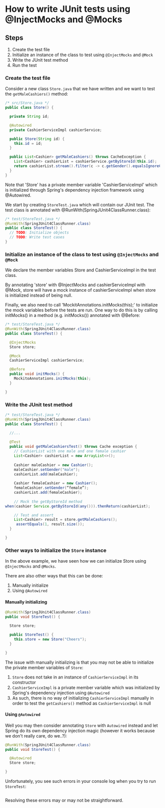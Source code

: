
# How to write JUnit tests using @InjectMocks and @Mocks

## Steps

1. Create the test file
1. Initialize an instance of the class to test using `@InjectMocks` and `@Mock`
1. Write the JUnit test method
1. Run the test 

### Create the test file

Consider a new class `Store.java` that we have written and we want to test the `getMaleCashiers()` method:

```java
/* src/Store.java */
public class Store() {

  private String id;

  @Autowired
  private CashierServiceImpl cashierService;

  public Store(String id) {
    this.id = id;
  }

  public List<Cashier> getMaleCashiers() throws CacheException {
    List<Cashier> cashierList = cashierService.getByStoreId(this.id);
    return cashierList.stream().filter(c -> c.getGender().equalsIgnoreCase('male')).collect(Collectors.toList()));
  }
}
```

Note that 'Store' has a private member variable 'CashierServiceImpl' which is initialized through Spring's dependency injection framework using @Autowired.

We start by creating `StoreTest.java` which will contain our JUnit test. The test class is annotated with @RunWith(SpringJUnit4ClassRunner.class):

```java
/* test/StoreTest.java */
@RunWith(SpringJUnit4ClassRunner.class)
public class StoreTest() {
  // TODO: Initialize objects
  // TODO: Write test cases
}
```

### Initialize an instance of the class to test using `@InjectMocks` and `@Mock`

We declare the member variables Store and CashierServiceImpl in the test class.

By annotating 'store' with @InjectMocks and cashierServiceImpl with @Mock, store will have a mock instance of cashierServiceImpl when store is initialized instead of being null.

Finally, we also need to call 'MockitAnnotations.initMocks(this);' to initialize the mock variables before the tests are run. One way to do this is by calling initMocks() in a method (e.g. initMocks()) annotated with @Before:

```java
/* test/StoreTest.java */
@RunWith(SpringJUnit4ClassRunner.class)
public class StoreTest() {

  @InjectMocks
  Store store;

  @Mock
  CashierServiceImpl cashierService;

  @Before
  public void initMocks() {
    MockitoAnnotations.initMocks(this);
  }

}
```

### Write the JUnit test method

```java
/* test/StoreTest.java */
@RunWith(SpringJUnit4ClassRunner.class)
public class StoreTest() {

  //...
  
  @Test
  public void getMaleCashiersTest() throws Cache exception {
    // CashierList with one male and one female cashier
    List<Cashier> cashierList = new ArrayList<>();
    
    Cashier maleCashier = new Cashier();
    maleCashier.setGender("male");
    cashierList.add(maleCashier);
    
    Cashier femaleCashier = new Cashier();
    femaleCashier.setGender(“female”);
    cashierList.add(femaleCashier);
    
    // Mock the getByStoreId method 
when(cashier Service.getByStoreId(any())).thenReturn(cashierList);

    // Test and assert
    List<Cashier> result = store.getMaleCashiers();
     assertEquals(1, result.size());
  }

}
```

### Other ways to initialize the `Store` instance

In the above example, we have seen how we can initialize Store using `@InjectMocks` and `@Mocks`.

There are also other ways that this can be done:
1. Manually initialize
1. Using `@Autowired`

#### Manually initializing

```java
@RunWith(SpringJUnit4ClassRunner.class)
public void StoreTest() {

  Store store;

  public StoreTest() {
    this.store = new Store("Cheers");
  }

}
```

The issue with manually initializing is that you may not be able to initialize the private member variables of `Store`:
1. `Store` does not take in an instance of `CashierServiceImpl` in its constructor
1. `CashierServiceImpl` is a private member variable which was initialized by Spring's dependency injection using `@Autowired`
1. As such, there is no way of initializing `CashierServiceImpl` manually in order to test the `getCashiers()` method as `CashierServiceImpl` is null

#### Using `@Autowired`

Well you may then consider annotating `Store` with `Autowired` instead and let Spring do its own dependency injection magic (however it works because we don't really care, do we..?):

```java
@RunWith(SpringJUnit4ClassRunner.class)
public void StoreTest() {

  @Autowired
  Store store;

}
```

Unfortunately,  you see such errors in your console log when you try to run `StoreTest`:
```log

```

Resolving these errors may or may not be straightforward.